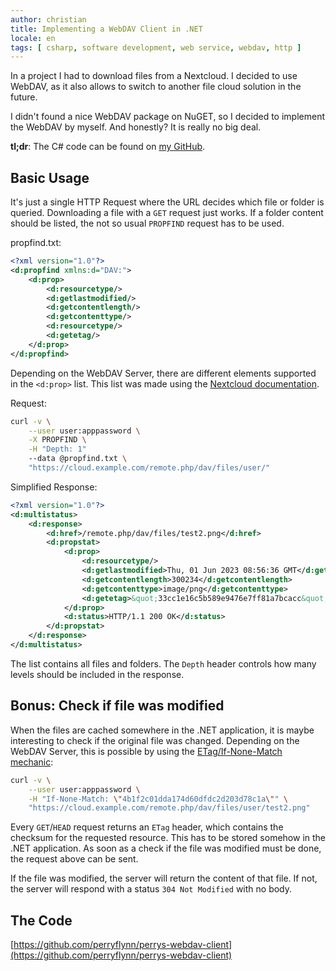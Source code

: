 ```yaml
---
author: christian
title: Implementing a WebDAV Client in .NET
locale: en
tags: [ csharp, software development, web service, webdav, http ]
---
```


In a project I had to download files from a Nextcloud. I decided to use WebDAV, as it also allows 
to switch to another file cloud solution in the future.

I didn't found a nice WebDAV package on NuGET, so I decided to implement the WebDAV by myself. 
And honestly? It is really no big deal.

**tl;dr**: The C# code can be found on [my GitHub](https://github.com/perryflynn/perrys-webdav-client).

## Basic Usage

It's just a single HTTP Request where the URL decides which file or folder is queried. Downloading a 
file with a `GET` request just works. If a folder content should be listed, the not so usual 
`PROPFIND` request has to be used.

propfind.txt:

```xml
<?xml version="1.0"?>
<d:propfind xmlns:d="DAV:">
    <d:prop>
        <d:resourcetype/>
        <d:getlastmodified/>
        <d:getcontentlength/>
        <d:getcontenttype/>
        <d:resourcetype/>
        <d:getetag/>
    </d:prop>
</d:propfind>
```

Depending on the WebDAV Server, there are different elements supported in the `<d:prop>` list. 
This list was made using the [Nextcloud documentation][nextdoc].

[nextdoc]: https://docs.nextcloud.com/server/19/developer_manual/client_apis/WebDAV/basic.html

Request:

```sh
curl -v \
    --user user:apppassword \
    -X PROPFIND \
    -H "Depth: 1"
    --data @propfind.txt \
    "https://cloud.example.com/remote.php/dav/files/user/"
```

Simplified Response:

```xml
<?xml version="1.0"?>
<d:multistatus>
    <d:response>
        <d:href>/remote.php/dav/files/test2.png</d:href>
        <d:propstat>
            <d:prop>
                <d:resourcetype/>
                <d:getlastmodified>Thu, 01 Jun 2023 08:56:36 GMT</d:getlastmodified>
                <d:getcontentlength>300234</d:getcontentlength>
                <d:getcontenttype>image/png</d:getcontenttype>
                <d:getetag>&quot;33cc1e16c5b589e9476e7ff81a7bcacc&quot;</d:getetag>
            </d:prop>
            <d:status>HTTP/1.1 200 OK</d:status>
        </d:propstat>
    </d:response>
</d:multistatus>
```

The list contains all files and folders. The `Depth` header controls how many levels should 
be included in the response. 

## Bonus: Check if file was modified

When the files are cached somewhere in the .NET application, it is maybe interesting to check if
the original file was changed. Depending on the WebDAV Server, this is possible by using
the [ETag/If-None-Match mechanic][etag]:

```sh
curl -v \
    --user user:apppassword \
    -H "If-None-Match: \"4b1f2c01dda174d60dfdc2d203d78c1a\"" \
    "https://cloud.example.com/remote.php/dav/files/user/test2.png"
```

Every  `GET`/`HEAD` request returns an `ETag` header, which contains the checksum for the 
requested resource. This has to be stored somehow in the .NET application. As soon as a check 
if the file was modified must be done, the request above can be sent.

If the file was modified, the server will return the content of that file. If not, the server 
will respond with a status `304 Not Modified` with no body.

[etag]: https://developer.mozilla.org/en-US/docs/Web/HTTP/Headers/If-None-Match

## The Code

[https://github.com/perryflynn/perrys-webdav-client](https://github.com/perryflynn/perrys-webdav-client)

